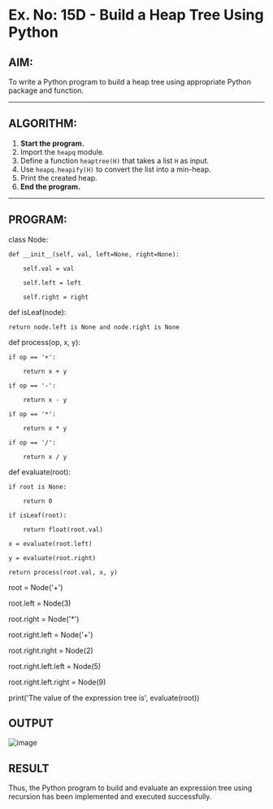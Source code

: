# Ex. No: 15D - Build a Heap Tree Using Python

## AIM:
To write a Python program to build a heap tree using appropriate Python package and function.

---

## ALGORITHM:

1. **Start the program.**
2. Import the `heapq` module.
3. Define a function `heaptree(H)` that takes a list `H` as input.
4. Use `heapq.heapify(H)` to convert the list into a min-heap.
5. Print the created heap.
6. **End the program.**

---

## PROGRAM:


class Node:
```
def __init__(self, val, left=None, right=None):

    self.val = val
    
    self.left = left
    
    self.right = right
```
def isLeaf(node):
```
return node.left is None and node.right is None
```
def process(op, x, y):
```
if op == '+':

    return x + y
    
if op == '-':

    return x - y
    
if op == '*':

    return x * y
    
if op == '/':

    return x / y
```
def evaluate(root):
```
if root is None:

    return 0

if isLeaf(root):

    return float(root.val)

x = evaluate(root.left)

y = evaluate(root.right)

return process(root.val, x, y)
```
root = Node('+')

root.left = Node(3)

root.right = Node('*')

root.right.left = Node('+')

root.right.right = Node(2)

root.right.left.left = Node(5)

root.right.left.right = Node(9)

print('The value of the expression tree is', evaluate(root))


## OUTPUT
![image](https://github.com/user-attachments/assets/6465d12f-1687-454b-9741-f08325249102)


## RESULT
Thus, the Python program to build and evaluate an expression tree using recursion has been implemented and executed successfully.
